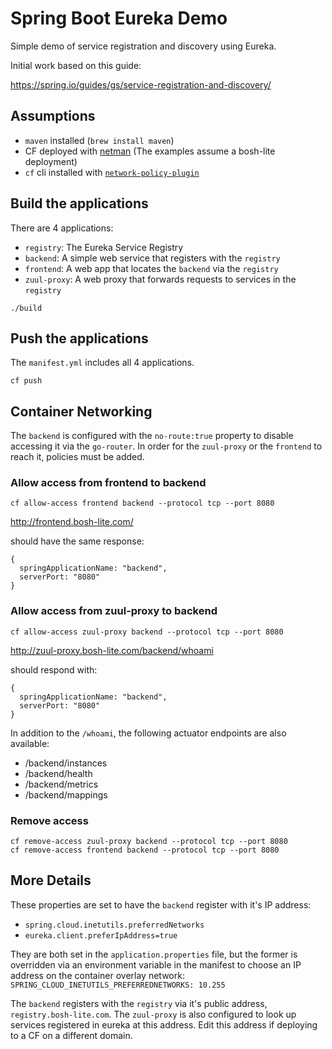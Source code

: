# Spring Boot Eureka Demo

Simple demo of service registration and discovery using Eureka.

Initial work based on this guide:

https://spring.io/guides/gs/service-registration-and-discovery/

## Assumptions

- `maven` installed (`brew install maven`)
- CF deployed with [netman](https://github.com/cloudfoundry-incubator/netman-release)
  (The examples assume a bosh-lite deployment)
- `cf` cli installed with [`network-policy-plugin`](https://github.com/cloudfoundry-incubator/netman-release/blob/develop/docs/usage.md)

## Build the applications

There are 4 applications:

- `registry`: The Eureka Service Registry
- `backend`: A simple web service that registers with the `registry`
- `frontend`: A web app that locates the `backend` via the `registry`
- `zuul-proxy`: A web proxy that forwards requests to services in the `registry`

```
./build
```

## Push the applications

The `manifest.yml` includes all 4 applications.
```
cf push
```

## Container Networking

The `backend` is configured with the `no-route:true` property to disable
accessing it via the `go-router`. In order for the `zuul-proxy` or the
`frontend` to reach it, policies must be added.

### Allow access from frontend to backend

```
cf allow-access frontend backend --protocol tcp --port 8080
```

http://frontend.bosh-lite.com/

should have the same response:

```
{
  springApplicationName: "backend",
  serverPort: "8080"
}
```


### Allow access from zuul-proxy to backend

```
cf allow-access zuul-proxy backend --protocol tcp --port 8080
```

http://zuul-proxy.bosh-lite.com/backend/whoami

should respond with:

```
{
  springApplicationName: "backend",
  serverPort: "8080"
}
```

In addition to the `/whoami`, the following actuator endpoints are also available:

- /backend/instances
- /backend/health
- /backend/metrics
- /backend/mappings

### Remove access

```
cf remove-access zuul-proxy backend --protocol tcp --port 8080
cf remove-access frontend backend --protocol tcp --port 8080
```

## More Details

These properties are set to have the `backend` register with it's IP
address:

- `spring.cloud.inetutils.preferredNetworks`
- `eureka.client.preferIpAddress=true`

They are both set in the `application.properties` file, but the former is
overridden via an environment variable in the manifest to choose an IP address
on the container overlay network:
`SPRING_CLOUD_INETUTILS_PREFERREDNETWORKS: 10.255`

The `backend` registers with the `registry` via it's public address,
`registry.bosh-lite.com`.  The `zuul-proxy` is also configured to look up
services registered in eureka at this address. Edit this address if deploying
to a CF on a different domain.


